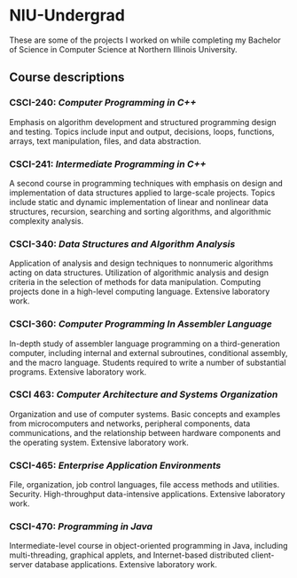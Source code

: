 # NIU-Undergrad
These are some of the projects I worked on while completing my Bachelor of Science in Computer Science at Northern Illinois University.

## Course descriptions
### CSCI-240: *Computer Programming in C++*
Emphasis on algorithm development and structured programming design and testing. Topics include input and output, decisions, loops, functions, arrays, text manipulation, files, and data abstraction.

### CSCI-241: *Intermediate Programming in C++*
A second course in programming techniques with emphasis on design and implementation of data structures applied to large-scale projects. Topics include static and dynamic implementation of linear and nonlinear data structures, recursion, searching and sorting algorithms, and algorithmic complexity analysis.


### CSCI-340: *Data Structures and Algorithm Analysis*
Application of analysis and design techniques to nonnumeric algorithms acting on data structures. Utilization of algorithmic analysis and design criteria in the selection of methods for data manipulation. Computing projects done in a high-level computing language. Extensive laboratory work.

### CSCI-360: *Computer Programming In Assembler Language*
In-depth study of assembler language programming on a third-generation computer, including internal and external subroutines, conditional assembly, and the macro language. Students required to write a number of substantial programs. Extensive laboratory work.

### CSCI 463: *Computer Architecture and Systems Organization*
Organization and use of computer systems. Basic concepts and examples from microcomputers and networks, peripheral components, data communications, and the relationship between hardware components and the operating system. Extensive laboratory work.

### CSCI-465: *Enterprise Application Environments*
File, organization, job control languages, file access methods and utilities. Security. High-throughput data-intensive applications. Extensive laboratory work.


### CSCI-470: *Programming in Java*
Intermediate-level course in object-oriented programming in Java, including multi-threading, graphical applets, and Internet-based distributed client-server database applications. Extensive laboratory work.
